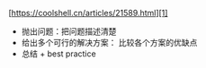 [https://coolshell.cn/articles/21589.html][1]
- 抛出问题：把问题描述清楚
- 给出多个可行的解决方案： 比较各个方案的优缺点
- 总结 + best practice

[1]:	https://coolshell.cn/articles/21589.html